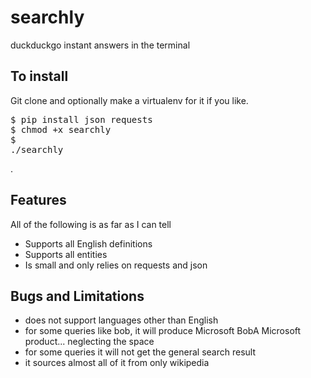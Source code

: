 # searchly
duckduckgo instant answers in the terminal

## To install

Git clone and optionally make a virtualenv for it if you like. <br><pre>$ pip install json requests<br>$ chmod +x searchly <br>$ ./searchly</pre>.

## Features

All of the following is as far as I can tell
* Supports all English definitions
* Supports all entities
* Is small and only relies on requests and json

## Bugs and Limitations

* does not support languages other than English
* for some queries like bob, it will produce Microsoft BobA Microsoft product... neglecting the space
* for some queries it will not get the general search result
* it sources almost all of it from only wikipedia

